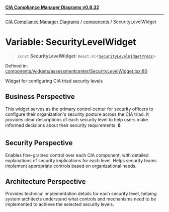 [**CIA Compliance Manager Diagrams v0.8.32**](../../README.md)

***

[CIA Compliance Manager Diagrams](../../modules.md) / [components](../README.md) / SecurityLevelWidget

# Variable: SecurityLevelWidget

> `const` **SecurityLevelWidget**: `React.FC`\<[`SecurityLevelWidgetProps`](../widgets/assessmentcenter/SecurityLevelWidget/interfaces/SecurityLevelWidgetProps.md)\>

Defined in: [components/widgets/assessmentcenter/SecurityLevelWidget.tsx:80](https://github.com/Hack23/cia-compliance-manager/blob/0dc9a11e510cc2f2986e7debe532892627f2b00f/src/components/widgets/assessmentcenter/SecurityLevelWidget.tsx#L80)

Widget for configuring CIA triad security levels

## Business Perspective

This widget serves as the primary control center for security officers to
configure their organization's security posture across the CIA triad. It
provides clear descriptions of each security level to help users make
informed decisions about their security requirements. 🔒

## Security Perspective

Enables fine-grained control over each CIA component, with detailed
explanations of security implications for each level. Helps security
teams implement appropriate controls based on organizational needs.

## Architecture Perspective

Provides technical implementation details for each security level,
helping system architects understand what controls and mechanisms
need to be implemented to achieve the selected security levels.
